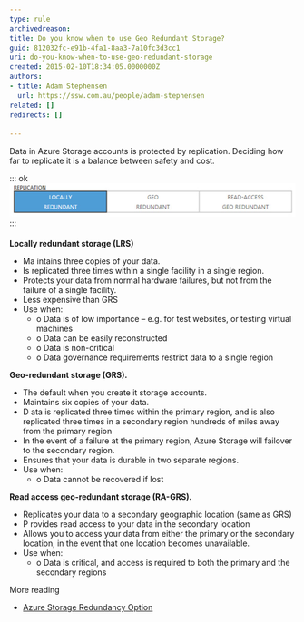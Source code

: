 ```yaml
---
type: rule
archivedreason: 
title: Do you know when to use Geo Redundant Storage?
guid: 812032fc-e91b-4fa1-8aa3-7a10fc3d3cc1
uri: do-you-know-when-to-use-geo-redundant-storage
created: 2015-02-10T18:34:05.0000000Z
authors:
- title: Adam Stephensen
  url: https://ssw.com.au/people/adam-stephensen
related: []
redirects: []

---
```


Data in Azure Storage accounts is protected by replication. Deciding how far to replicate it is a balance between safety and cost.

::: ok  
![Figure: It is important to balance safety and pricing when choosing the right replication strategy for Azure Storage Accounts](azure-graphic.jpg)  
:::  

<!--endintro-->

#### 

**Locally redundant storage (LRS)**

* Ma  intains three copies of your data.
* Is replicated three times within a single facility in a single region.
* Protects your data from normal hardware failures, but not from the failure of a single facility.
* Less expensive than GRS
* Use when:
    * o Data is of low importance – e.g. for test websites, or testing virtual machines
    * o Data can be easily reconstructed
    * o Data is non-critical
    * o Data governance requirements restrict data to a single region


**Geo-redundant storage (GRS).**

* The default when you create it storage accounts.
* Maintains six copies of your data.
* D  ata is replicated three times within the primary region, and is also replicated three times in a secondary region hundreds of miles away from the primary region
* In the event of a failure at the primary region, Azure Storage will failover to the secondary region.
* Ensures that your data is durable in two separate regions.
* Use when:
    * o Data cannot be recovered if lost

**Read access geo-redundant storage (RA-GRS).**  
* Replicates your data to a secondary geographic location (same as GRS)
* P  rovides read access to your data in the secondary location
* Allows you to access your data from either the primary or the secondary location, in the event that one location becomes unavailable.
* Use when:
    * o Data is critical, and access is required to both the primary and the secondary regions

More reading
* [Azure Storage Redundancy Option](https://msdn.microsoft.com/en-us/library/azure/dn727290.aspx)
